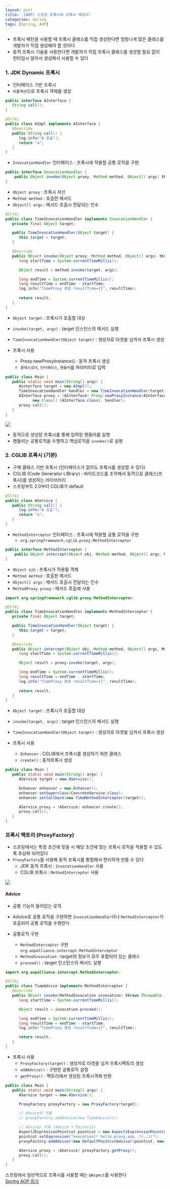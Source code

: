 ```yaml
---
layout: post
title: '[AOP] 스프링 프록시와 프록시 팩토리'
categories: Spring
tags: [Spring, AOP]
---
```

- 프록시 패턴을 사용할 때 프록시 클래스를 직접 생성한다면 엄청나게 많은 클래스를 개발자가 직접 생성해야 할 것이다
- 동적 프록시 기술을 사용한다면 개발자가 직접 프록시 클래스를 생성할 필요 없이 런타임시 알아서 생성해서 사용할 수 있다

### 1. JDK Dynamic 프록시
- 인터페이스 기반 프록시
- `리플렉션`으로 프록시 객체를 생성

```java
public interface AInterface {
   String call();
}

@Slf4j
public class AImpl implements AInterface {
   @Override
   public String call() {
      log.info("A 호출");
      return "a"; 
   }
}
```

- `InvocationHandler` 인터페이스 : 프록시에 적용할 공통 로직을 구현

```java
public interface InvocationHandler {
    public Object invoke(Object proxy, Method method, Object[] args) throws Throwable;
}
```
- `Object proxy` : 프록시 자신
- `Method method` : 호출한 메서드
- `Object[] args` : 메서드 호출시 전달되는 인수

```java
@Slf4j
public class TimeInvocationHandler implements InvocationHandler {
   private final Object target;

   public TimeInvocationHandler(Object target) {
      this.target = target;
   }  

   @Override
   public Object invoke(Object proxy, Method method, Object[] args) throws Throwable {
      long startTime = System.currentTimeMillis();

      Object result = method.invoke(target, args);

      long endTime = System.currentTimeMillis();
      long resultTime = endTime - startTime;
      log.info("TimeProxy 종료 resultTime={}", resultTime); 
      
      return result;
   }
}
```
- `Object target` : 프록시가 호출할 대상
- `invoke(target, args)` : target 인스턴스의 메서드 실행
- `TimeInvocationHandler(Object target)` : 생성자로 타겟을 넘겨서 프록시 생성

- 프록시 사용
  - Proxy.newProxyInstance() : 동적 프록시 생성
  - `클래스로더`, `인터페이스`, `핸들러`를 파라미터로 입력

```java
public class Main {
   public static void main(String[] args) {
      Ainterface target = new AImpl();
      TimeInvocationHandler handler = new TimeInvocationHandler(target);
      AInterface proxy = (AInterface) Proxy.newProxyInstance(AInterface.class.getClassLoader(), 
            new Class[] {AInterface.class}, handler);
      proxy.call();
   }
}
```
![](https://user-images.githubusercontent.com/48157259/172287546-34ddf483-d281-4ba9-b901-6c16092228aa.png)

- 동적으로 생성된 프록시를 통해 입력된 핸들러를 실행
- 핸들러는 공통로직을 수행하고 핵심로직을 `invoke()`로 실행 

### 2. CGLIB 프록시 (기본)
- 구체 클래스 기반 프록시 (인터페이스가 없어도 프록시를 생성할 수 있다)
- CGLIB (Code Generator LIBrary) : 바이트코드를 조작해서 동적으로 클래스(프록시)를 생성하는 라이브러리
- 스프링부트 2.0부터 CGLIB가 default

```java
@Slf4j
public class AService {
   public String call() {
      log.info("A 호출");
      return "a"; 
   }
}
```

- `MethodInterceptor` 인터페이스 : 프록시에 적용할 공통 로직을 구현
  - `org.springframework.cglib.proxy.MethodInterceptor`

```java
public interface MethodInterceptor {
    public Object intercept(Object obj, Method method, Object[] args, MethodProxy proxy) throws Throwable;
}
```
- `Object ojb` : 프록시가 적용될 객체
- `Method method` : 호출한 메서드
- `Object[] args` : 메서드 호출시 전달되는 인수
- `MethodProxy proxy` : 메서드 호출에 사용

```java
import org.springframework.cglib.proxy.MethodInterceptor;

@Slf4j
public class TimeInvocationHandler implements MethodInterceptor {
   private final Object target;

   public TimeInvocationHandler(Object target) {
      this.target = target;
   }  

   @Override
   public Object intercept(Object obj, Method method, Object[] args, MethodProxy proxy) throws Throwable {
      long startTime = System.currentTimeMillis();

      Object result = proxy.invoke(target, args);

      long endTime = System.currentTimeMillis();
      long resultTime = endTime - startTime;
      log.info("TimeProxy 종료 resultTime={}", resultTime); 
      
      return result;
   }
}
```
- `Object target` : 프록시가 호출할 대상
- `invoke(target, args)` : target 인스턴스의 메서드 실행
- `TimeInvocationHandler(Object target)` : 생성자로 타겟을 넘겨서 프록시 생성


- 프록시 사용
  - `Enhancer` : CGLIB에서 프록시를 생성하기 위한 클래스
  - `create()` : 동적프록시 생성

```java
public class Main {
   public static void main(String[] args) {
      AService target = new AService();

      Enhancer enhancer = new Enhancer();
      enhancer.setSuperclass(ConcreteService.class);
      enhancer.setCallback(new TimeMethodInterceptor(target));

      AService proxy = (AService) enhancer.create();
      proxy.call();
   }
}
```

### 프록시 팩토리 (ProxyFactory)
- 스프링에서는 특정 조건에 맞을 시 해당 조건에 맞는 프록시 로직을 적용할 수 있도록 추상화 되어있다
- `ProxyFactory`를 사용해 동적 프록시를 통합해서 편리하게 만들 수 있다
  - JDK 동적 프록시 : `InvocationHandler` 사용
  - CGLIB 프록시 : `MethodInterceptor` 사용

![](https://user-images.githubusercontent.com/48157259/172289001-cdf20812-5b49-427c-890c-a347f40d7825.png)

#### Advice
- 공통 기능이 들어있는 로직
- Advice로 공통 로직을 구현하면 `InvocationHandler`이나 `MethodInterceptor`가 호출되어 공통 로직을 수행한다

- 공통로직 구현
  - `MethodInterceptor` 구현 `org.aopalliance.intercept.MethodInterceptor`
  - `MethodInvocation` : target의 정보가 모두 포함되어 있는 클래스
  - `proceed()` : target 인스턴스의 메서드 실행
  
```java
import org.aopalliance.intercept.MethodInterceptor;

@Slf4j
public class TimeAdvice implements MethodInterceptor {
   @Override
   public Object invoke(MethodInvocation invocation) throws Throwable {
      long startTime = System.currentTimeMillis();

      Object result = invocation.proceed();

      long endTime = System.currentTimeMillis();
      long resultTime = endTime - startTime;
      log.info("TimeProxy 종료 resultTime={}", resultTime);

      return result;
   }
}
```

- 프록시 사용
  - `ProxyFactory(target)` : 생성자로 타겟을 넘겨 프록시팩토리 생성
  - `addAdvice()` : 구현한 공통로직 설정
  - `getProxy()` : 팩토리에서 생성된 프록시객체 반환

```java
public class Main {
   public static void main(String[] args) {
      AService target = new AService();

      ProxyFactory proxyFactory = new ProxyFactory(target);

      // Advice만 적용
      // proxyFactory.addAdvice(new TimeAdvice());

      // Advisor 적용 (Advice + Pointcut)
      AspectJExpressionPointcut pointcut = new AspectJExpressionPointcut();
      pointcut.setExpression("execution(* hello.proxy.aop..*(..))");
      proxyFactory.addAdvisor(new DefaultPointcutAdvisor(pointcut, new TimeAdvice()));

      AService proxy = (AService) proxyFactory.getProxy();
      proxy.call();
   }
}
```

스프링에서 일반적으로 프록시를 사용할 때는 `@Aspect`를 사용한다  
[Spring AOP 링크](https://europani.github.io/spring/2020/09/18/008-AOP.html)